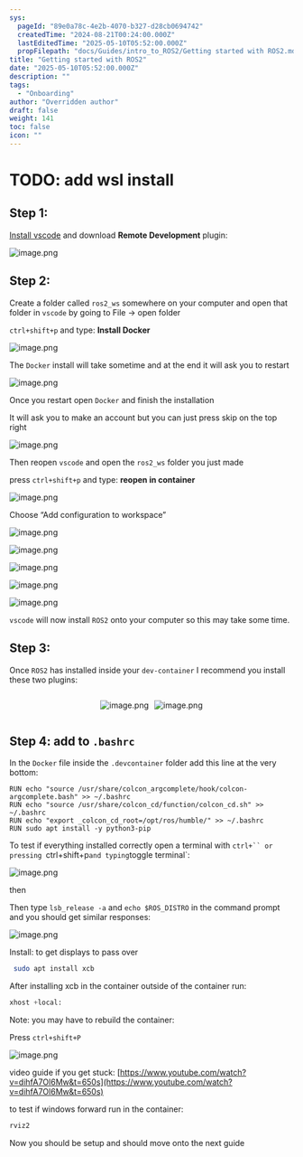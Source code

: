 ```yaml
---
sys:
  pageId: "89e0a78c-4e2b-4070-b327-d28cb0694742"
  createdTime: "2024-08-21T00:24:00.000Z"
  lastEditedTime: "2025-05-10T05:52:00.000Z"
  propFilepath: "docs/Guides/intro_to_ROS2/Getting started with ROS2.md"
title: "Getting started with ROS2"
date: "2025-05-10T05:52:00.000Z"
description: ""
tags:
  - "Onboarding"
author: "Overridden author"
draft: false
weight: 141
toc: false
icon: ""
---
```


# TODO: add wsl install

## Step 1:

[Install vscode](https://code.visualstudio.com/download) and download **Remote Development** plugin:

![image.png](https://prod-files-secure.s3.us-west-2.amazonaws.com/d518164a-d88e-44d1-a4ee-3adb3bd8bce0/efb52993-1881-4a40-b95e-6f020334f022/image.png?X-Amz-Algorithm=AWS4-HMAC-SHA256&X-Amz-Content-Sha256=UNSIGNED-PAYLOAD&X-Amz-Credential=ASIAZI2LB466VIIPV5WK%2F20250626%2Fus-west-2%2Fs3%2Faws4_request&X-Amz-Date=20250626T071032Z&X-Amz-Expires=3600&X-Amz-Security-Token=IQoJb3JpZ2luX2VjEF8aCXVzLXdlc3QtMiJHMEUCIEEVi%2BGjtAiNYvAdmEIAqHS6lfwLVKZPo%2FdYCpaFVRosAiEApZSMwHG0T4mzWBqnGUyLj9Ty41BqSOHmsx7SXQx70k0q%2FwMIWBAAGgw2Mzc0MjMxODM4MDUiDOmiAjlTHjHTkvXZVSrcA4u9WdAxNHX%2BRH%2FVS0nKN%2B2EPQXivY5SyXzxf55jKHvH%2Bi3H2pVfBXFWUDiKnJImPNrdgGPI%2BRNBP43z4IosqUnFEnhBNtpptCHvKXzo75x34Cy7eROXiWr32%2Bant7NQiUQZt7b8SlswEMi3y4hNajog3kCNEcx%2Bc0AvQ9Yn399jVA%2B45326unwo6FcsoKig37gsZf5VaY%2FvJCUKm3aS1QBA5Ju8%2Fzx%2BeUXsd2xYjXFAJy%2FxlO6znWst2Ojer5XBTiz7Er5RslOciLjlGNSbftv6EWPJ7TeZRSrE0AXIOPBUnnzxWwqIjv7QxoQk0%2BHx3qvhPneX8OganQx270NRXPgyquyArVhWk29D0GFg8%2BvwfHaR5tT7Fpo4jjX7kn7fksGOsTMFPYm0wn2UgLLjFJHyIwxAmyZkZmpvDz4STG%2BvmrBAGE2z82AuRWxnposdYpeJYzVuOZVeh6I56HCetdyDmBSbFlY61vNA%2FSyW6tDSUJ5C61U0eyNdrqa8SfHmZ%2FAby%2BWpOahrOtFEkfvNtGziHKsvGGW9kIGD6E7iwsAEt22dS%2BPJJWS3CLhf75pAOvgdm1ht%2FWUmVxPzN901qpPQt%2B8jPWDY5Tun9FJ2OvtNfWGztW4fhXNxfVkVMLrf88IGOqUB1ax1lRQ4mxisE4WcdAAbjukibscgjYmFwNbPDlK%2BVphCjvdvVzpznLq79%2BD03zTbME5VKho5L9G80S3hwLAYzPtqp4ooOKrun4FPJxgC5o9E3OU2xEi5gDrxURHNlngYgwNPWReo3bz%2BiO4f1haDIgG81fu8Qn2pQvKt0LLm42cKeMEuycab2tG75s%2BS80p7YuG9So0RnQyoJhv0rafz1Z41WVLK&X-Amz-Signature=652d6f6b109db7d9afa463fc22aa364ccc57da9e1e241077d668234791a728d2&X-Amz-SignedHeaders=host&x-amz-checksum-mode=ENABLED&x-id=GetObject)

## Step 2:

Create a folder called `ros2_ws` somewhere on your computer and open that folder in `vscode` by going to File → open folder 

`ctrl+shift+p` and type: **Install Docker**

![image.png](https://prod-files-secure.s3.us-west-2.amazonaws.com/d518164a-d88e-44d1-a4ee-3adb3bd8bce0/2269dc0e-1cd5-47ff-bceb-c04ad9b2eab0/image.png?X-Amz-Algorithm=AWS4-HMAC-SHA256&X-Amz-Content-Sha256=UNSIGNED-PAYLOAD&X-Amz-Credential=ASIAZI2LB466VIIPV5WK%2F20250626%2Fus-west-2%2Fs3%2Faws4_request&X-Amz-Date=20250626T071032Z&X-Amz-Expires=3600&X-Amz-Security-Token=IQoJb3JpZ2luX2VjEF8aCXVzLXdlc3QtMiJHMEUCIEEVi%2BGjtAiNYvAdmEIAqHS6lfwLVKZPo%2FdYCpaFVRosAiEApZSMwHG0T4mzWBqnGUyLj9Ty41BqSOHmsx7SXQx70k0q%2FwMIWBAAGgw2Mzc0MjMxODM4MDUiDOmiAjlTHjHTkvXZVSrcA4u9WdAxNHX%2BRH%2FVS0nKN%2B2EPQXivY5SyXzxf55jKHvH%2Bi3H2pVfBXFWUDiKnJImPNrdgGPI%2BRNBP43z4IosqUnFEnhBNtpptCHvKXzo75x34Cy7eROXiWr32%2Bant7NQiUQZt7b8SlswEMi3y4hNajog3kCNEcx%2Bc0AvQ9Yn399jVA%2B45326unwo6FcsoKig37gsZf5VaY%2FvJCUKm3aS1QBA5Ju8%2Fzx%2BeUXsd2xYjXFAJy%2FxlO6znWst2Ojer5XBTiz7Er5RslOciLjlGNSbftv6EWPJ7TeZRSrE0AXIOPBUnnzxWwqIjv7QxoQk0%2BHx3qvhPneX8OganQx270NRXPgyquyArVhWk29D0GFg8%2BvwfHaR5tT7Fpo4jjX7kn7fksGOsTMFPYm0wn2UgLLjFJHyIwxAmyZkZmpvDz4STG%2BvmrBAGE2z82AuRWxnposdYpeJYzVuOZVeh6I56HCetdyDmBSbFlY61vNA%2FSyW6tDSUJ5C61U0eyNdrqa8SfHmZ%2FAby%2BWpOahrOtFEkfvNtGziHKsvGGW9kIGD6E7iwsAEt22dS%2BPJJWS3CLhf75pAOvgdm1ht%2FWUmVxPzN901qpPQt%2B8jPWDY5Tun9FJ2OvtNfWGztW4fhXNxfVkVMLrf88IGOqUB1ax1lRQ4mxisE4WcdAAbjukibscgjYmFwNbPDlK%2BVphCjvdvVzpznLq79%2BD03zTbME5VKho5L9G80S3hwLAYzPtqp4ooOKrun4FPJxgC5o9E3OU2xEi5gDrxURHNlngYgwNPWReo3bz%2BiO4f1haDIgG81fu8Qn2pQvKt0LLm42cKeMEuycab2tG75s%2BS80p7YuG9So0RnQyoJhv0rafz1Z41WVLK&X-Amz-Signature=45468d27e6f6e68a06700b36c40bf94970b343b6cb55933f3e7b5e0c97a95bc1&X-Amz-SignedHeaders=host&x-amz-checksum-mode=ENABLED&x-id=GetObject)

The `Docker` install will take sometime and at the end it will ask you to restart

![image.png](https://prod-files-secure.s3.us-west-2.amazonaws.com/d518164a-d88e-44d1-a4ee-3adb3bd8bce0/ed233f78-be33-4b1f-b89c-9c346c0e961e/image.png?X-Amz-Algorithm=AWS4-HMAC-SHA256&X-Amz-Content-Sha256=UNSIGNED-PAYLOAD&X-Amz-Credential=ASIAZI2LB466VIIPV5WK%2F20250626%2Fus-west-2%2Fs3%2Faws4_request&X-Amz-Date=20250626T071032Z&X-Amz-Expires=3600&X-Amz-Security-Token=IQoJb3JpZ2luX2VjEF8aCXVzLXdlc3QtMiJHMEUCIEEVi%2BGjtAiNYvAdmEIAqHS6lfwLVKZPo%2FdYCpaFVRosAiEApZSMwHG0T4mzWBqnGUyLj9Ty41BqSOHmsx7SXQx70k0q%2FwMIWBAAGgw2Mzc0MjMxODM4MDUiDOmiAjlTHjHTkvXZVSrcA4u9WdAxNHX%2BRH%2FVS0nKN%2B2EPQXivY5SyXzxf55jKHvH%2Bi3H2pVfBXFWUDiKnJImPNrdgGPI%2BRNBP43z4IosqUnFEnhBNtpptCHvKXzo75x34Cy7eROXiWr32%2Bant7NQiUQZt7b8SlswEMi3y4hNajog3kCNEcx%2Bc0AvQ9Yn399jVA%2B45326unwo6FcsoKig37gsZf5VaY%2FvJCUKm3aS1QBA5Ju8%2Fzx%2BeUXsd2xYjXFAJy%2FxlO6znWst2Ojer5XBTiz7Er5RslOciLjlGNSbftv6EWPJ7TeZRSrE0AXIOPBUnnzxWwqIjv7QxoQk0%2BHx3qvhPneX8OganQx270NRXPgyquyArVhWk29D0GFg8%2BvwfHaR5tT7Fpo4jjX7kn7fksGOsTMFPYm0wn2UgLLjFJHyIwxAmyZkZmpvDz4STG%2BvmrBAGE2z82AuRWxnposdYpeJYzVuOZVeh6I56HCetdyDmBSbFlY61vNA%2FSyW6tDSUJ5C61U0eyNdrqa8SfHmZ%2FAby%2BWpOahrOtFEkfvNtGziHKsvGGW9kIGD6E7iwsAEt22dS%2BPJJWS3CLhf75pAOvgdm1ht%2FWUmVxPzN901qpPQt%2B8jPWDY5Tun9FJ2OvtNfWGztW4fhXNxfVkVMLrf88IGOqUB1ax1lRQ4mxisE4WcdAAbjukibscgjYmFwNbPDlK%2BVphCjvdvVzpznLq79%2BD03zTbME5VKho5L9G80S3hwLAYzPtqp4ooOKrun4FPJxgC5o9E3OU2xEi5gDrxURHNlngYgwNPWReo3bz%2BiO4f1haDIgG81fu8Qn2pQvKt0LLm42cKeMEuycab2tG75s%2BS80p7YuG9So0RnQyoJhv0rafz1Z41WVLK&X-Amz-Signature=74784a6b401589c8bde8f223e0a2e2b3dc54f955be03ad9cdbb5f245485788cb&X-Amz-SignedHeaders=host&x-amz-checksum-mode=ENABLED&x-id=GetObject)

Once you restart open `Docker` and finish the installation

It will ask you to make an account but you can just press skip on the top right

![image.png](https://prod-files-secure.s3.us-west-2.amazonaws.com/d518164a-d88e-44d1-a4ee-3adb3bd8bce0/21010ad9-1659-4fd9-9f59-9932a09b2a3d/image.png?X-Amz-Algorithm=AWS4-HMAC-SHA256&X-Amz-Content-Sha256=UNSIGNED-PAYLOAD&X-Amz-Credential=ASIAZI2LB466VIIPV5WK%2F20250626%2Fus-west-2%2Fs3%2Faws4_request&X-Amz-Date=20250626T071032Z&X-Amz-Expires=3600&X-Amz-Security-Token=IQoJb3JpZ2luX2VjEF8aCXVzLXdlc3QtMiJHMEUCIEEVi%2BGjtAiNYvAdmEIAqHS6lfwLVKZPo%2FdYCpaFVRosAiEApZSMwHG0T4mzWBqnGUyLj9Ty41BqSOHmsx7SXQx70k0q%2FwMIWBAAGgw2Mzc0MjMxODM4MDUiDOmiAjlTHjHTkvXZVSrcA4u9WdAxNHX%2BRH%2FVS0nKN%2B2EPQXivY5SyXzxf55jKHvH%2Bi3H2pVfBXFWUDiKnJImPNrdgGPI%2BRNBP43z4IosqUnFEnhBNtpptCHvKXzo75x34Cy7eROXiWr32%2Bant7NQiUQZt7b8SlswEMi3y4hNajog3kCNEcx%2Bc0AvQ9Yn399jVA%2B45326unwo6FcsoKig37gsZf5VaY%2FvJCUKm3aS1QBA5Ju8%2Fzx%2BeUXsd2xYjXFAJy%2FxlO6znWst2Ojer5XBTiz7Er5RslOciLjlGNSbftv6EWPJ7TeZRSrE0AXIOPBUnnzxWwqIjv7QxoQk0%2BHx3qvhPneX8OganQx270NRXPgyquyArVhWk29D0GFg8%2BvwfHaR5tT7Fpo4jjX7kn7fksGOsTMFPYm0wn2UgLLjFJHyIwxAmyZkZmpvDz4STG%2BvmrBAGE2z82AuRWxnposdYpeJYzVuOZVeh6I56HCetdyDmBSbFlY61vNA%2FSyW6tDSUJ5C61U0eyNdrqa8SfHmZ%2FAby%2BWpOahrOtFEkfvNtGziHKsvGGW9kIGD6E7iwsAEt22dS%2BPJJWS3CLhf75pAOvgdm1ht%2FWUmVxPzN901qpPQt%2B8jPWDY5Tun9FJ2OvtNfWGztW4fhXNxfVkVMLrf88IGOqUB1ax1lRQ4mxisE4WcdAAbjukibscgjYmFwNbPDlK%2BVphCjvdvVzpznLq79%2BD03zTbME5VKho5L9G80S3hwLAYzPtqp4ooOKrun4FPJxgC5o9E3OU2xEi5gDrxURHNlngYgwNPWReo3bz%2BiO4f1haDIgG81fu8Qn2pQvKt0LLm42cKeMEuycab2tG75s%2BS80p7YuG9So0RnQyoJhv0rafz1Z41WVLK&X-Amz-Signature=801585ba3af63fc82bf741b087152a7caed958477012d7968f37d63fe65824eb&X-Amz-SignedHeaders=host&x-amz-checksum-mode=ENABLED&x-id=GetObject)

Then reopen `vscode` and open the `ros2_ws` folder you just made

press `ctrl+shift+p` and type: **reopen in container**

![image.png](https://prod-files-secure.s3.us-west-2.amazonaws.com/d518164a-d88e-44d1-a4ee-3adb3bd8bce0/4e93b8c2-41ad-488c-8095-c74205196118/image.png?X-Amz-Algorithm=AWS4-HMAC-SHA256&X-Amz-Content-Sha256=UNSIGNED-PAYLOAD&X-Amz-Credential=ASIAZI2LB466VIIPV5WK%2F20250626%2Fus-west-2%2Fs3%2Faws4_request&X-Amz-Date=20250626T071032Z&X-Amz-Expires=3600&X-Amz-Security-Token=IQoJb3JpZ2luX2VjEF8aCXVzLXdlc3QtMiJHMEUCIEEVi%2BGjtAiNYvAdmEIAqHS6lfwLVKZPo%2FdYCpaFVRosAiEApZSMwHG0T4mzWBqnGUyLj9Ty41BqSOHmsx7SXQx70k0q%2FwMIWBAAGgw2Mzc0MjMxODM4MDUiDOmiAjlTHjHTkvXZVSrcA4u9WdAxNHX%2BRH%2FVS0nKN%2B2EPQXivY5SyXzxf55jKHvH%2Bi3H2pVfBXFWUDiKnJImPNrdgGPI%2BRNBP43z4IosqUnFEnhBNtpptCHvKXzo75x34Cy7eROXiWr32%2Bant7NQiUQZt7b8SlswEMi3y4hNajog3kCNEcx%2Bc0AvQ9Yn399jVA%2B45326unwo6FcsoKig37gsZf5VaY%2FvJCUKm3aS1QBA5Ju8%2Fzx%2BeUXsd2xYjXFAJy%2FxlO6znWst2Ojer5XBTiz7Er5RslOciLjlGNSbftv6EWPJ7TeZRSrE0AXIOPBUnnzxWwqIjv7QxoQk0%2BHx3qvhPneX8OganQx270NRXPgyquyArVhWk29D0GFg8%2BvwfHaR5tT7Fpo4jjX7kn7fksGOsTMFPYm0wn2UgLLjFJHyIwxAmyZkZmpvDz4STG%2BvmrBAGE2z82AuRWxnposdYpeJYzVuOZVeh6I56HCetdyDmBSbFlY61vNA%2FSyW6tDSUJ5C61U0eyNdrqa8SfHmZ%2FAby%2BWpOahrOtFEkfvNtGziHKsvGGW9kIGD6E7iwsAEt22dS%2BPJJWS3CLhf75pAOvgdm1ht%2FWUmVxPzN901qpPQt%2B8jPWDY5Tun9FJ2OvtNfWGztW4fhXNxfVkVMLrf88IGOqUB1ax1lRQ4mxisE4WcdAAbjukibscgjYmFwNbPDlK%2BVphCjvdvVzpznLq79%2BD03zTbME5VKho5L9G80S3hwLAYzPtqp4ooOKrun4FPJxgC5o9E3OU2xEi5gDrxURHNlngYgwNPWReo3bz%2BiO4f1haDIgG81fu8Qn2pQvKt0LLm42cKeMEuycab2tG75s%2BS80p7YuG9So0RnQyoJhv0rafz1Z41WVLK&X-Amz-Signature=ee6fcecf9368a7782d4d7d708e53fcc675b6caacbcf7b047513b5ba5006d088c&X-Amz-SignedHeaders=host&x-amz-checksum-mode=ENABLED&x-id=GetObject)

Choose “Add configuration to workspace”

![image.png](https://prod-files-secure.s3.us-west-2.amazonaws.com/d518164a-d88e-44d1-a4ee-3adb3bd8bce0/9560b282-5060-4989-ba37-97e7b2c22476/image.png?X-Amz-Algorithm=AWS4-HMAC-SHA256&X-Amz-Content-Sha256=UNSIGNED-PAYLOAD&X-Amz-Credential=ASIAZI2LB466VIIPV5WK%2F20250626%2Fus-west-2%2Fs3%2Faws4_request&X-Amz-Date=20250626T071032Z&X-Amz-Expires=3600&X-Amz-Security-Token=IQoJb3JpZ2luX2VjEF8aCXVzLXdlc3QtMiJHMEUCIEEVi%2BGjtAiNYvAdmEIAqHS6lfwLVKZPo%2FdYCpaFVRosAiEApZSMwHG0T4mzWBqnGUyLj9Ty41BqSOHmsx7SXQx70k0q%2FwMIWBAAGgw2Mzc0MjMxODM4MDUiDOmiAjlTHjHTkvXZVSrcA4u9WdAxNHX%2BRH%2FVS0nKN%2B2EPQXivY5SyXzxf55jKHvH%2Bi3H2pVfBXFWUDiKnJImPNrdgGPI%2BRNBP43z4IosqUnFEnhBNtpptCHvKXzo75x34Cy7eROXiWr32%2Bant7NQiUQZt7b8SlswEMi3y4hNajog3kCNEcx%2Bc0AvQ9Yn399jVA%2B45326unwo6FcsoKig37gsZf5VaY%2FvJCUKm3aS1QBA5Ju8%2Fzx%2BeUXsd2xYjXFAJy%2FxlO6znWst2Ojer5XBTiz7Er5RslOciLjlGNSbftv6EWPJ7TeZRSrE0AXIOPBUnnzxWwqIjv7QxoQk0%2BHx3qvhPneX8OganQx270NRXPgyquyArVhWk29D0GFg8%2BvwfHaR5tT7Fpo4jjX7kn7fksGOsTMFPYm0wn2UgLLjFJHyIwxAmyZkZmpvDz4STG%2BvmrBAGE2z82AuRWxnposdYpeJYzVuOZVeh6I56HCetdyDmBSbFlY61vNA%2FSyW6tDSUJ5C61U0eyNdrqa8SfHmZ%2FAby%2BWpOahrOtFEkfvNtGziHKsvGGW9kIGD6E7iwsAEt22dS%2BPJJWS3CLhf75pAOvgdm1ht%2FWUmVxPzN901qpPQt%2B8jPWDY5Tun9FJ2OvtNfWGztW4fhXNxfVkVMLrf88IGOqUB1ax1lRQ4mxisE4WcdAAbjukibscgjYmFwNbPDlK%2BVphCjvdvVzpznLq79%2BD03zTbME5VKho5L9G80S3hwLAYzPtqp4ooOKrun4FPJxgC5o9E3OU2xEi5gDrxURHNlngYgwNPWReo3bz%2BiO4f1haDIgG81fu8Qn2pQvKt0LLm42cKeMEuycab2tG75s%2BS80p7YuG9So0RnQyoJhv0rafz1Z41WVLK&X-Amz-Signature=98e27761f7f6c77e950c7b7e7bff91a0976c696cea623951cf94174dc52eca34&X-Amz-SignedHeaders=host&x-amz-checksum-mode=ENABLED&x-id=GetObject)

![image.png](https://prod-files-secure.s3.us-west-2.amazonaws.com/d518164a-d88e-44d1-a4ee-3adb3bd8bce0/2ee63f81-886b-48e8-a553-dc6e5eac99e4/image.png?X-Amz-Algorithm=AWS4-HMAC-SHA256&X-Amz-Content-Sha256=UNSIGNED-PAYLOAD&X-Amz-Credential=ASIAZI2LB466VIIPV5WK%2F20250626%2Fus-west-2%2Fs3%2Faws4_request&X-Amz-Date=20250626T071032Z&X-Amz-Expires=3600&X-Amz-Security-Token=IQoJb3JpZ2luX2VjEF8aCXVzLXdlc3QtMiJHMEUCIEEVi%2BGjtAiNYvAdmEIAqHS6lfwLVKZPo%2FdYCpaFVRosAiEApZSMwHG0T4mzWBqnGUyLj9Ty41BqSOHmsx7SXQx70k0q%2FwMIWBAAGgw2Mzc0MjMxODM4MDUiDOmiAjlTHjHTkvXZVSrcA4u9WdAxNHX%2BRH%2FVS0nKN%2B2EPQXivY5SyXzxf55jKHvH%2Bi3H2pVfBXFWUDiKnJImPNrdgGPI%2BRNBP43z4IosqUnFEnhBNtpptCHvKXzo75x34Cy7eROXiWr32%2Bant7NQiUQZt7b8SlswEMi3y4hNajog3kCNEcx%2Bc0AvQ9Yn399jVA%2B45326unwo6FcsoKig37gsZf5VaY%2FvJCUKm3aS1QBA5Ju8%2Fzx%2BeUXsd2xYjXFAJy%2FxlO6znWst2Ojer5XBTiz7Er5RslOciLjlGNSbftv6EWPJ7TeZRSrE0AXIOPBUnnzxWwqIjv7QxoQk0%2BHx3qvhPneX8OganQx270NRXPgyquyArVhWk29D0GFg8%2BvwfHaR5tT7Fpo4jjX7kn7fksGOsTMFPYm0wn2UgLLjFJHyIwxAmyZkZmpvDz4STG%2BvmrBAGE2z82AuRWxnposdYpeJYzVuOZVeh6I56HCetdyDmBSbFlY61vNA%2FSyW6tDSUJ5C61U0eyNdrqa8SfHmZ%2FAby%2BWpOahrOtFEkfvNtGziHKsvGGW9kIGD6E7iwsAEt22dS%2BPJJWS3CLhf75pAOvgdm1ht%2FWUmVxPzN901qpPQt%2B8jPWDY5Tun9FJ2OvtNfWGztW4fhXNxfVkVMLrf88IGOqUB1ax1lRQ4mxisE4WcdAAbjukibscgjYmFwNbPDlK%2BVphCjvdvVzpznLq79%2BD03zTbME5VKho5L9G80S3hwLAYzPtqp4ooOKrun4FPJxgC5o9E3OU2xEi5gDrxURHNlngYgwNPWReo3bz%2BiO4f1haDIgG81fu8Qn2pQvKt0LLm42cKeMEuycab2tG75s%2BS80p7YuG9So0RnQyoJhv0rafz1Z41WVLK&X-Amz-Signature=38a81ba71255826444ea5e8bc64aaee5ca8f1fe3dbffabd0754455dbaf4a81c1&X-Amz-SignedHeaders=host&x-amz-checksum-mode=ENABLED&x-id=GetObject)

![image.png](https://prod-files-secure.s3.us-west-2.amazonaws.com/d518164a-d88e-44d1-a4ee-3adb3bd8bce0/ae1580b2-b048-407e-aed9-b584224a7a04/image.png?X-Amz-Algorithm=AWS4-HMAC-SHA256&X-Amz-Content-Sha256=UNSIGNED-PAYLOAD&X-Amz-Credential=ASIAZI2LB466VIIPV5WK%2F20250626%2Fus-west-2%2Fs3%2Faws4_request&X-Amz-Date=20250626T071032Z&X-Amz-Expires=3600&X-Amz-Security-Token=IQoJb3JpZ2luX2VjEF8aCXVzLXdlc3QtMiJHMEUCIEEVi%2BGjtAiNYvAdmEIAqHS6lfwLVKZPo%2FdYCpaFVRosAiEApZSMwHG0T4mzWBqnGUyLj9Ty41BqSOHmsx7SXQx70k0q%2FwMIWBAAGgw2Mzc0MjMxODM4MDUiDOmiAjlTHjHTkvXZVSrcA4u9WdAxNHX%2BRH%2FVS0nKN%2B2EPQXivY5SyXzxf55jKHvH%2Bi3H2pVfBXFWUDiKnJImPNrdgGPI%2BRNBP43z4IosqUnFEnhBNtpptCHvKXzo75x34Cy7eROXiWr32%2Bant7NQiUQZt7b8SlswEMi3y4hNajog3kCNEcx%2Bc0AvQ9Yn399jVA%2B45326unwo6FcsoKig37gsZf5VaY%2FvJCUKm3aS1QBA5Ju8%2Fzx%2BeUXsd2xYjXFAJy%2FxlO6znWst2Ojer5XBTiz7Er5RslOciLjlGNSbftv6EWPJ7TeZRSrE0AXIOPBUnnzxWwqIjv7QxoQk0%2BHx3qvhPneX8OganQx270NRXPgyquyArVhWk29D0GFg8%2BvwfHaR5tT7Fpo4jjX7kn7fksGOsTMFPYm0wn2UgLLjFJHyIwxAmyZkZmpvDz4STG%2BvmrBAGE2z82AuRWxnposdYpeJYzVuOZVeh6I56HCetdyDmBSbFlY61vNA%2FSyW6tDSUJ5C61U0eyNdrqa8SfHmZ%2FAby%2BWpOahrOtFEkfvNtGziHKsvGGW9kIGD6E7iwsAEt22dS%2BPJJWS3CLhf75pAOvgdm1ht%2FWUmVxPzN901qpPQt%2B8jPWDY5Tun9FJ2OvtNfWGztW4fhXNxfVkVMLrf88IGOqUB1ax1lRQ4mxisE4WcdAAbjukibscgjYmFwNbPDlK%2BVphCjvdvVzpznLq79%2BD03zTbME5VKho5L9G80S3hwLAYzPtqp4ooOKrun4FPJxgC5o9E3OU2xEi5gDrxURHNlngYgwNPWReo3bz%2BiO4f1haDIgG81fu8Qn2pQvKt0LLm42cKeMEuycab2tG75s%2BS80p7YuG9So0RnQyoJhv0rafz1Z41WVLK&X-Amz-Signature=0864f25314f6f32891e17af9db452f6db98ec582019dfb1ee1b9e777a0fc7b12&X-Amz-SignedHeaders=host&x-amz-checksum-mode=ENABLED&x-id=GetObject)

![image.png](https://prod-files-secure.s3.us-west-2.amazonaws.com/d518164a-d88e-44d1-a4ee-3adb3bd8bce0/53255b28-f75e-430f-b9e3-c0ac8577e42b/image.png?X-Amz-Algorithm=AWS4-HMAC-SHA256&X-Amz-Content-Sha256=UNSIGNED-PAYLOAD&X-Amz-Credential=ASIAZI2LB466VIIPV5WK%2F20250626%2Fus-west-2%2Fs3%2Faws4_request&X-Amz-Date=20250626T071032Z&X-Amz-Expires=3600&X-Amz-Security-Token=IQoJb3JpZ2luX2VjEF8aCXVzLXdlc3QtMiJHMEUCIEEVi%2BGjtAiNYvAdmEIAqHS6lfwLVKZPo%2FdYCpaFVRosAiEApZSMwHG0T4mzWBqnGUyLj9Ty41BqSOHmsx7SXQx70k0q%2FwMIWBAAGgw2Mzc0MjMxODM4MDUiDOmiAjlTHjHTkvXZVSrcA4u9WdAxNHX%2BRH%2FVS0nKN%2B2EPQXivY5SyXzxf55jKHvH%2Bi3H2pVfBXFWUDiKnJImPNrdgGPI%2BRNBP43z4IosqUnFEnhBNtpptCHvKXzo75x34Cy7eROXiWr32%2Bant7NQiUQZt7b8SlswEMi3y4hNajog3kCNEcx%2Bc0AvQ9Yn399jVA%2B45326unwo6FcsoKig37gsZf5VaY%2FvJCUKm3aS1QBA5Ju8%2Fzx%2BeUXsd2xYjXFAJy%2FxlO6znWst2Ojer5XBTiz7Er5RslOciLjlGNSbftv6EWPJ7TeZRSrE0AXIOPBUnnzxWwqIjv7QxoQk0%2BHx3qvhPneX8OganQx270NRXPgyquyArVhWk29D0GFg8%2BvwfHaR5tT7Fpo4jjX7kn7fksGOsTMFPYm0wn2UgLLjFJHyIwxAmyZkZmpvDz4STG%2BvmrBAGE2z82AuRWxnposdYpeJYzVuOZVeh6I56HCetdyDmBSbFlY61vNA%2FSyW6tDSUJ5C61U0eyNdrqa8SfHmZ%2FAby%2BWpOahrOtFEkfvNtGziHKsvGGW9kIGD6E7iwsAEt22dS%2BPJJWS3CLhf75pAOvgdm1ht%2FWUmVxPzN901qpPQt%2B8jPWDY5Tun9FJ2OvtNfWGztW4fhXNxfVkVMLrf88IGOqUB1ax1lRQ4mxisE4WcdAAbjukibscgjYmFwNbPDlK%2BVphCjvdvVzpznLq79%2BD03zTbME5VKho5L9G80S3hwLAYzPtqp4ooOKrun4FPJxgC5o9E3OU2xEi5gDrxURHNlngYgwNPWReo3bz%2BiO4f1haDIgG81fu8Qn2pQvKt0LLm42cKeMEuycab2tG75s%2BS80p7YuG9So0RnQyoJhv0rafz1Z41WVLK&X-Amz-Signature=ee730fc1e2d134e359f89db8ef330963ad9132fd21954125c5492f08bd4b3a9f&X-Amz-SignedHeaders=host&x-amz-checksum-mode=ENABLED&x-id=GetObject)

![image.png](https://prod-files-secure.s3.us-west-2.amazonaws.com/d518164a-d88e-44d1-a4ee-3adb3bd8bce0/7c562767-5af9-4ffb-97d1-327bcdf4ee00/image.png?X-Amz-Algorithm=AWS4-HMAC-SHA256&X-Amz-Content-Sha256=UNSIGNED-PAYLOAD&X-Amz-Credential=ASIAZI2LB466VIIPV5WK%2F20250626%2Fus-west-2%2Fs3%2Faws4_request&X-Amz-Date=20250626T071032Z&X-Amz-Expires=3600&X-Amz-Security-Token=IQoJb3JpZ2luX2VjEF8aCXVzLXdlc3QtMiJHMEUCIEEVi%2BGjtAiNYvAdmEIAqHS6lfwLVKZPo%2FdYCpaFVRosAiEApZSMwHG0T4mzWBqnGUyLj9Ty41BqSOHmsx7SXQx70k0q%2FwMIWBAAGgw2Mzc0MjMxODM4MDUiDOmiAjlTHjHTkvXZVSrcA4u9WdAxNHX%2BRH%2FVS0nKN%2B2EPQXivY5SyXzxf55jKHvH%2Bi3H2pVfBXFWUDiKnJImPNrdgGPI%2BRNBP43z4IosqUnFEnhBNtpptCHvKXzo75x34Cy7eROXiWr32%2Bant7NQiUQZt7b8SlswEMi3y4hNajog3kCNEcx%2Bc0AvQ9Yn399jVA%2B45326unwo6FcsoKig37gsZf5VaY%2FvJCUKm3aS1QBA5Ju8%2Fzx%2BeUXsd2xYjXFAJy%2FxlO6znWst2Ojer5XBTiz7Er5RslOciLjlGNSbftv6EWPJ7TeZRSrE0AXIOPBUnnzxWwqIjv7QxoQk0%2BHx3qvhPneX8OganQx270NRXPgyquyArVhWk29D0GFg8%2BvwfHaR5tT7Fpo4jjX7kn7fksGOsTMFPYm0wn2UgLLjFJHyIwxAmyZkZmpvDz4STG%2BvmrBAGE2z82AuRWxnposdYpeJYzVuOZVeh6I56HCetdyDmBSbFlY61vNA%2FSyW6tDSUJ5C61U0eyNdrqa8SfHmZ%2FAby%2BWpOahrOtFEkfvNtGziHKsvGGW9kIGD6E7iwsAEt22dS%2BPJJWS3CLhf75pAOvgdm1ht%2FWUmVxPzN901qpPQt%2B8jPWDY5Tun9FJ2OvtNfWGztW4fhXNxfVkVMLrf88IGOqUB1ax1lRQ4mxisE4WcdAAbjukibscgjYmFwNbPDlK%2BVphCjvdvVzpznLq79%2BD03zTbME5VKho5L9G80S3hwLAYzPtqp4ooOKrun4FPJxgC5o9E3OU2xEi5gDrxURHNlngYgwNPWReo3bz%2BiO4f1haDIgG81fu8Qn2pQvKt0LLm42cKeMEuycab2tG75s%2BS80p7YuG9So0RnQyoJhv0rafz1Z41WVLK&X-Amz-Signature=0b14be86e5bb0941ae789939aa2d28574fb53ca04b81c7e96b85e53afb7c86e4&X-Amz-SignedHeaders=host&x-amz-checksum-mode=ENABLED&x-id=GetObject)

`vscode` will now install `ROS2` onto your computer so this may take some time.

## Step 3:

Once `ROS2` has installed inside your `dev-container` I recommend you install these two plugins:

<div style="display: flex;flex-direction: row; column-gap:10px; max-width: 630px;justify-content: center;">
<div>

![image.png](https://prod-files-secure.s3.us-west-2.amazonaws.com/d518164a-d88e-44d1-a4ee-3adb3bd8bce0/3fc3d550-5a54-4ba1-ba6b-faa01cdb7369/image.png?X-Amz-Algorithm=AWS4-HMAC-SHA256&X-Amz-Content-Sha256=UNSIGNED-PAYLOAD&X-Amz-Credential=ASIAZI2LB466YMGPVBU2%2F20250626%2Fus-west-2%2Fs3%2Faws4_request&X-Amz-Date=20250626T071033Z&X-Amz-Expires=3600&X-Amz-Security-Token=IQoJb3JpZ2luX2VjEF4aCXVzLXdlc3QtMiJGMEQCICgVS6RyojwmV%2BGd9SQGy7ZVA6xJ1jlIdmT32NeIdeDXAiAmsRajKX2f%2F1MBu1E8n7bUDz%2FirlNFKEZzFoVBENLBRyr%2FAwhWEAAaDDYzNzQyMzE4MzgwNSIM3CIUMYRmhDm%2FA6cWKtwDJRVEa7U88Oek2qQj6ftnWv71tx0sbqjRMK8Lj0PzoMsz%2FCE5GK%2BcX2Yau2VseGopJc8eHli3bHk05PD05SqQrQf66YJRTEIk7ZP6yE14VJkqFTqlsdU1TpITHYqc4NHDPxvgJdrCxDLqBXyWqbuvOD3drG2libQhbMJmmehp5l4XyKKp5NeJ7No0vkf8gUrxabeMAreiyKyhKaEi1WNzUZfsxYAT%2FYNAz3545oDOREdXf%2FZHkQZehMFsQkIFJHBGcZspGj6OAdjHvH9fHLr0fPAcrWqxYpAaLLvXvMBZdR6LYuXVmVUJrUv7cS8mxDNIVIjTKNKDdo2sL2V4PC3V%2BrXTCPNVLrZSxSFjxzoABmkfFJHkOFGzGSIXInHj%2FREGvkpeEdpe17qQzH%2BJmOcD5ZUOl3tAaiiIu%2F9ZslwTUsr1BEVEFLcxBTMiVLHKzM4IvTDHbEVhA1RK%2FX2gL5gBjpTf8KLRqAiu5Q%2F9c4JX0ZJN9S4LRGyTpmfprKYbEHzR%2FhuDC04xldXEdi8VgtbCQsWEFtfQsURVs1YCqRC0yToAh%2FvTCb%2BqtgGt2cROHh3kvDtZoJ5tzPDU86QKXS%2BHZVW6zeh%2FoXdpTLlsIpqn97GNVjc0wf7vvGbB8vMwnrLzwgY6pgEO%2BCcUUPpU%2BsVsb9MNowtZUAL6VqQd0jT5YnRodwiKAanqsWts%2B1Hx16xXD%2BhqTO%2F21lV94%2FmKZa0tA06KZxJMtJQG6r%2FixsuWp4IjNhGApCgvDOQeXtdbp0lK5tp6G7%2Fa%2Fu03npiA%2FnJJKj4JWjvaFlCvTGZx%2BKEnpVv9hai9hbsja%2FYrwHoRaXExgKO83%2F59hC1DN5MTJTGDjvDwwaJu%2Bsbcz9hT&X-Amz-Signature=e23835d28a9d2548a3ac3822c143710c1e6e059a5d74f7c36117c94e0fa0ca1a&X-Amz-SignedHeaders=host&x-amz-checksum-mode=ENABLED&x-id=GetObject)

</div>
<div>

![image.png](https://prod-files-secure.s3.us-west-2.amazonaws.com/d518164a-d88e-44d1-a4ee-3adb3bd8bce0/d994cc66-13c2-4093-a5a3-f84cf4601a82/image.png?X-Amz-Algorithm=AWS4-HMAC-SHA256&X-Amz-Content-Sha256=UNSIGNED-PAYLOAD&X-Amz-Credential=ASIAZI2LB466XEF3LWRY%2F20250626%2Fus-west-2%2Fs3%2Faws4_request&X-Amz-Date=20250626T071033Z&X-Amz-Expires=3600&X-Amz-Security-Token=IQoJb3JpZ2luX2VjEF4aCXVzLXdlc3QtMiJHMEUCIAFqSp17y9On8G4gVi5aOgxoaV6f2XnzOKnF4RDhHz9HAiEA9UBYMCM%2F5m%2BIO1n0XCUx8afpDHBuTL4AznMKhAAzgOUq%2FwMIVxAAGgw2Mzc0MjMxODM4MDUiDDqoIw7fxjRGkpKCcircA5P7IpoXOSb6SYGcHkCBTNEwlAk29PQg48kftnmU%2BWZtQZtYZzieSVzsqf3%2BzGsFSJAfqnsTSh9iEsMUMJRbO5fcRWsWrVNax0G1z1g%2FHolug2NCl5tubo90%2Fv4yQWBwV0%2F5dnZ7haEsxxXIqslzkBZFYg8BZV5FC6y6LwAK6VcYEz00lNHjd7TRhX1Fm3PDspVW8SC%2FbbUD5lwA0G0IfF3xqiAS0%2Fnwl0Tw2QGCX%2Fl8uO%2Fc%2BfQQsfzGJ%2FnxgZOr9Wrq9HSXacnFw7Tw6wce3HLIzBQBZD7Hh1%2BLGjg0HKREjXNj841hiegg7q8oRiymKLGDhWe%2FEJdyxb3PswX9HgPQfTUAfXcIPEbwouQIv3NTc%2BNemOWGfXZmKvVKDcUr6c2EpT%2BBf8IAnSu3pmMT5AN9LWvCxGRbskRwwK%2Bz41CITmw4iA%2BWArTfzoJecOgk%2BKaBNetfoWEuedjdlrTM9C%2BfxW%2B7y%2FOKj3auAEmz5Tmff09XVWp4EiT1XOeLbMWytel675c%2FhtM22C8ZINtB%2Bm5bXKkD3UOzyCNHRTLvTuhLfzd4ZnpTEUn2MpoZQjy8extSRThS0mr9XEThMRHOCeFSOi%2FUs5Yr%2Fd6Tlj%2F3pu9s%2B86uogVt3Dird48JMMOy88IGOqUBaCq0uKDAKJyVsYVdxXocvk9ng9dY%2BjO9BWTW1NjN1ob8cXoEwgBfNPjf%2FSsamBzwX8qnJEkbhFODSjx5VYnN57MAkHfH79tXbqyxb%2Fx4kJxQ630%2FhpCMsA5u4r6G%2B1H6uBuOd8UbfUBJCUtiWKrbJcV00x4z6RvqhP0M8ycZnRoJU5XQ7BWWw0RBn61y29T4DTwiI7eFll1hHA9DmUbxNxearb9n&X-Amz-Signature=b13070d4e05464cf85fae79d8af83066b1f3301f241a318554cb5a7acfddd178&X-Amz-SignedHeaders=host&x-amz-checksum-mode=ENABLED&x-id=GetObject)

</div>
</div>

## Step 4: add to `.bashrc`

In the `Docker` file inside the `.devcontainer` folder add this line at the very bottom: 

```docker
RUN echo "source /usr/share/colcon_argcomplete/hook/colcon-argcomplete.bash" >> ~/.bashrc
RUN echo "source /usr/share/colcon_cd/function/colcon_cd.sh" >> ~/.bashrc
RUN echo "export _colcon_cd_root=/opt/ros/humble/" >> ~/.bashrc
RUN sudo apt install -y python3-pip 
```

To test if everything installed correctly open a terminal with `ctrl+`` or pressing `ctrl+shift+p` and typing `toggle terminal`:

![image.png](https://prod-files-secure.s3.us-west-2.amazonaws.com/d518164a-d88e-44d1-a4ee-3adb3bd8bce0/6a4943d8-b04e-4c02-9a58-775f3384d1a5/image.png?X-Amz-Algorithm=AWS4-HMAC-SHA256&X-Amz-Content-Sha256=UNSIGNED-PAYLOAD&X-Amz-Credential=ASIAZI2LB466VIIPV5WK%2F20250626%2Fus-west-2%2Fs3%2Faws4_request&X-Amz-Date=20250626T071032Z&X-Amz-Expires=3600&X-Amz-Security-Token=IQoJb3JpZ2luX2VjEF8aCXVzLXdlc3QtMiJHMEUCIEEVi%2BGjtAiNYvAdmEIAqHS6lfwLVKZPo%2FdYCpaFVRosAiEApZSMwHG0T4mzWBqnGUyLj9Ty41BqSOHmsx7SXQx70k0q%2FwMIWBAAGgw2Mzc0MjMxODM4MDUiDOmiAjlTHjHTkvXZVSrcA4u9WdAxNHX%2BRH%2FVS0nKN%2B2EPQXivY5SyXzxf55jKHvH%2Bi3H2pVfBXFWUDiKnJImPNrdgGPI%2BRNBP43z4IosqUnFEnhBNtpptCHvKXzo75x34Cy7eROXiWr32%2Bant7NQiUQZt7b8SlswEMi3y4hNajog3kCNEcx%2Bc0AvQ9Yn399jVA%2B45326unwo6FcsoKig37gsZf5VaY%2FvJCUKm3aS1QBA5Ju8%2Fzx%2BeUXsd2xYjXFAJy%2FxlO6znWst2Ojer5XBTiz7Er5RslOciLjlGNSbftv6EWPJ7TeZRSrE0AXIOPBUnnzxWwqIjv7QxoQk0%2BHx3qvhPneX8OganQx270NRXPgyquyArVhWk29D0GFg8%2BvwfHaR5tT7Fpo4jjX7kn7fksGOsTMFPYm0wn2UgLLjFJHyIwxAmyZkZmpvDz4STG%2BvmrBAGE2z82AuRWxnposdYpeJYzVuOZVeh6I56HCetdyDmBSbFlY61vNA%2FSyW6tDSUJ5C61U0eyNdrqa8SfHmZ%2FAby%2BWpOahrOtFEkfvNtGziHKsvGGW9kIGD6E7iwsAEt22dS%2BPJJWS3CLhf75pAOvgdm1ht%2FWUmVxPzN901qpPQt%2B8jPWDY5Tun9FJ2OvtNfWGztW4fhXNxfVkVMLrf88IGOqUB1ax1lRQ4mxisE4WcdAAbjukibscgjYmFwNbPDlK%2BVphCjvdvVzpznLq79%2BD03zTbME5VKho5L9G80S3hwLAYzPtqp4ooOKrun4FPJxgC5o9E3OU2xEi5gDrxURHNlngYgwNPWReo3bz%2BiO4f1haDIgG81fu8Qn2pQvKt0LLm42cKeMEuycab2tG75s%2BS80p7YuG9So0RnQyoJhv0rafz1Z41WVLK&X-Amz-Signature=c89c463709d5c161303ad4375d9f2f9f5c73ebddca9f74db856b1de59053e5de&X-Amz-SignedHeaders=host&x-amz-checksum-mode=ENABLED&x-id=GetObject)

then 

Then type `lsb_release -a` and `echo $ROS_DISTRO` in the command prompt and you should get similar responses:

![image.png](https://prod-files-secure.s3.us-west-2.amazonaws.com/d518164a-d88e-44d1-a4ee-3adb3bd8bce0/3e635dec-a805-4e85-8b9e-d000e5b71a4e/image.png?X-Amz-Algorithm=AWS4-HMAC-SHA256&X-Amz-Content-Sha256=UNSIGNED-PAYLOAD&X-Amz-Credential=ASIAZI2LB466VIIPV5WK%2F20250626%2Fus-west-2%2Fs3%2Faws4_request&X-Amz-Date=20250626T071032Z&X-Amz-Expires=3600&X-Amz-Security-Token=IQoJb3JpZ2luX2VjEF8aCXVzLXdlc3QtMiJHMEUCIEEVi%2BGjtAiNYvAdmEIAqHS6lfwLVKZPo%2FdYCpaFVRosAiEApZSMwHG0T4mzWBqnGUyLj9Ty41BqSOHmsx7SXQx70k0q%2FwMIWBAAGgw2Mzc0MjMxODM4MDUiDOmiAjlTHjHTkvXZVSrcA4u9WdAxNHX%2BRH%2FVS0nKN%2B2EPQXivY5SyXzxf55jKHvH%2Bi3H2pVfBXFWUDiKnJImPNrdgGPI%2BRNBP43z4IosqUnFEnhBNtpptCHvKXzo75x34Cy7eROXiWr32%2Bant7NQiUQZt7b8SlswEMi3y4hNajog3kCNEcx%2Bc0AvQ9Yn399jVA%2B45326unwo6FcsoKig37gsZf5VaY%2FvJCUKm3aS1QBA5Ju8%2Fzx%2BeUXsd2xYjXFAJy%2FxlO6znWst2Ojer5XBTiz7Er5RslOciLjlGNSbftv6EWPJ7TeZRSrE0AXIOPBUnnzxWwqIjv7QxoQk0%2BHx3qvhPneX8OganQx270NRXPgyquyArVhWk29D0GFg8%2BvwfHaR5tT7Fpo4jjX7kn7fksGOsTMFPYm0wn2UgLLjFJHyIwxAmyZkZmpvDz4STG%2BvmrBAGE2z82AuRWxnposdYpeJYzVuOZVeh6I56HCetdyDmBSbFlY61vNA%2FSyW6tDSUJ5C61U0eyNdrqa8SfHmZ%2FAby%2BWpOahrOtFEkfvNtGziHKsvGGW9kIGD6E7iwsAEt22dS%2BPJJWS3CLhf75pAOvgdm1ht%2FWUmVxPzN901qpPQt%2B8jPWDY5Tun9FJ2OvtNfWGztW4fhXNxfVkVMLrf88IGOqUB1ax1lRQ4mxisE4WcdAAbjukibscgjYmFwNbPDlK%2BVphCjvdvVzpznLq79%2BD03zTbME5VKho5L9G80S3hwLAYzPtqp4ooOKrun4FPJxgC5o9E3OU2xEi5gDrxURHNlngYgwNPWReo3bz%2BiO4f1haDIgG81fu8Qn2pQvKt0LLm42cKeMEuycab2tG75s%2BS80p7YuG9So0RnQyoJhv0rafz1Z41WVLK&X-Amz-Signature=224f84171fb2c5249618632097c44e7674a3f2c2919c85807745401205779473&X-Amz-SignedHeaders=host&x-amz-checksum-mode=ENABLED&x-id=GetObject)

Install:  to get displays to pass over

```bash
 sudo apt install xcb
```

After installing xcb in the container outside of the container run:

```python
xhost +local:
```

Note: you may have to rebuild the container:

Press `ctrl+shift+P`

![image.png](https://prod-files-secure.s3.us-west-2.amazonaws.com/d518164a-d88e-44d1-a4ee-3adb3bd8bce0/6c2be660-2618-4c38-9c26-53554f7a0b7b/image.png?X-Amz-Algorithm=AWS4-HMAC-SHA256&X-Amz-Content-Sha256=UNSIGNED-PAYLOAD&X-Amz-Credential=ASIAZI2LB466VIIPV5WK%2F20250626%2Fus-west-2%2Fs3%2Faws4_request&X-Amz-Date=20250626T071032Z&X-Amz-Expires=3600&X-Amz-Security-Token=IQoJb3JpZ2luX2VjEF8aCXVzLXdlc3QtMiJHMEUCIEEVi%2BGjtAiNYvAdmEIAqHS6lfwLVKZPo%2FdYCpaFVRosAiEApZSMwHG0T4mzWBqnGUyLj9Ty41BqSOHmsx7SXQx70k0q%2FwMIWBAAGgw2Mzc0MjMxODM4MDUiDOmiAjlTHjHTkvXZVSrcA4u9WdAxNHX%2BRH%2FVS0nKN%2B2EPQXivY5SyXzxf55jKHvH%2Bi3H2pVfBXFWUDiKnJImPNrdgGPI%2BRNBP43z4IosqUnFEnhBNtpptCHvKXzo75x34Cy7eROXiWr32%2Bant7NQiUQZt7b8SlswEMi3y4hNajog3kCNEcx%2Bc0AvQ9Yn399jVA%2B45326unwo6FcsoKig37gsZf5VaY%2FvJCUKm3aS1QBA5Ju8%2Fzx%2BeUXsd2xYjXFAJy%2FxlO6znWst2Ojer5XBTiz7Er5RslOciLjlGNSbftv6EWPJ7TeZRSrE0AXIOPBUnnzxWwqIjv7QxoQk0%2BHx3qvhPneX8OganQx270NRXPgyquyArVhWk29D0GFg8%2BvwfHaR5tT7Fpo4jjX7kn7fksGOsTMFPYm0wn2UgLLjFJHyIwxAmyZkZmpvDz4STG%2BvmrBAGE2z82AuRWxnposdYpeJYzVuOZVeh6I56HCetdyDmBSbFlY61vNA%2FSyW6tDSUJ5C61U0eyNdrqa8SfHmZ%2FAby%2BWpOahrOtFEkfvNtGziHKsvGGW9kIGD6E7iwsAEt22dS%2BPJJWS3CLhf75pAOvgdm1ht%2FWUmVxPzN901qpPQt%2B8jPWDY5Tun9FJ2OvtNfWGztW4fhXNxfVkVMLrf88IGOqUB1ax1lRQ4mxisE4WcdAAbjukibscgjYmFwNbPDlK%2BVphCjvdvVzpznLq79%2BD03zTbME5VKho5L9G80S3hwLAYzPtqp4ooOKrun4FPJxgC5o9E3OU2xEi5gDrxURHNlngYgwNPWReo3bz%2BiO4f1haDIgG81fu8Qn2pQvKt0LLm42cKeMEuycab2tG75s%2BS80p7YuG9So0RnQyoJhv0rafz1Z41WVLK&X-Amz-Signature=11f0a39465e1bbadaa1a22ab4de0aebe1c667ba9715e015d475d2ee0ef250fdf&X-Amz-SignedHeaders=host&x-amz-checksum-mode=ENABLED&x-id=GetObject)

video guide if you get stuck: [https://www.youtube.com/watch?v=dihfA7Ol6Mw&t=650s](https://www.youtube.com/watch?v=dihfA7Ol6Mw&t=650s)

to test if windows forward run in the container:

```bash
rviz2
```

Now you should be setup and should move onto the next guide 

